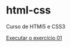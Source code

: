 # html-css
 Curso de HTMl5 e CSS3

<a href="https://henriquemfarias.github.io/html-css/Exerc%C3%ADcios/m%C3%B3dulo%201/Ex001/">Executar o exercício 01</a>